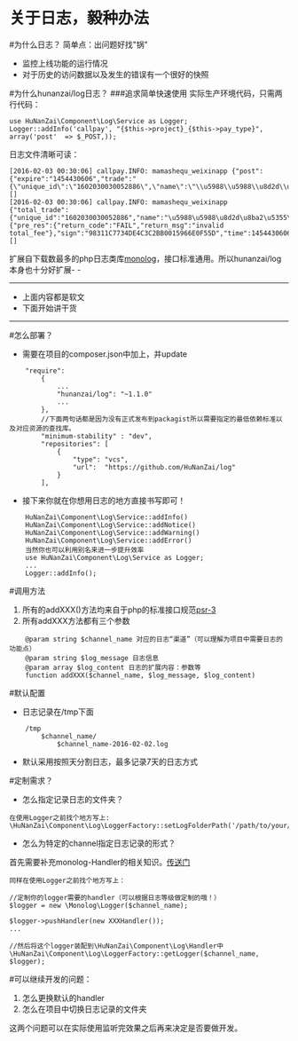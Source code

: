﻿# 关于日志，毅种办法

#为什么日志？
简单点：出问题好找"锅"

 - 监控上线功能的运行情况
 - 对于历史的访问数据以及发生的错误有一个很好的快照

#为什么hunanzai/log日志？
###追求简单快速使用
实际生产环境代码，只需两行代码：

```
use HuNanZai\Component\Log\Service as Logger;
Logger::addInfo('callpay', "{$this->project}_{$this->pay_type}", array('post'  => $_POST,));
```

日志文件清晰可读：

```
[2016-02-03 00:30:06] callpay.INFO: mamashequ_weixinapp {"post":{"expire":"1454430606","trade":"{\"unique_id\":\"1602030030052886\",\"name\":\"\\u5988\\u5988\\u8d2d\\u8ba2\\u5355\\uff0c\\u6b63\\u54c1\\u6bcd\\u5a74\\u9650\\u65f6\\u7279\\u5356(1602030030052886)\",\"fee\":\"0\"}","mdstr":"67bee25b90487277eaaf382f03e1e735"}} []
[2016-02-03 00:30:06] callpay.INFO: mamashequ_weixinapp {"total_trade":{"unique_id":"1602030030052886","name":"\u5988\u5988\u8d2d\u8ba2\u5355\uff0c\u6b63\u54c1\u6bcd\u5a74\u9650\u65f6\u7279\u5356(1602030030052886)","fee":"0"},"extra":null,"result":{"pre_res":{"return_code":"FAIL","return_msg":"invalid total_fee"},"sign":"98311C7734DE4C3C2BB0015966E0F55D","time":1454430606}} []
```

扩展自下载数最多的php日志类库[monolog][1]，接口标准通用。所以hunanzai/log本身也十分好扩展- -

--------

- 上面内容都是软文
- 下面开始讲干货

--------

#怎么部署？
- 需要在项目的composer.json中加上，并update

```
    "require": 
        {
            ...
            "hunanzai/log": "~1.1.0"
            ...
        },
        //下面两句话都是因为没有正式发布到packagist所以需要指定的最低依赖标准以及对应资源的查找库。
        "minimum-stability" : "dev",
        "repositories": [
            {
                "type": "vcs",
                "url":  "https://github.com/HuNanZai/log"
            }
        ],
```

- 接下来你就在你想用日志的地方直接书写即可！

```
    HuNanZai\Component\Log\Service::addInfo()
    HuNanZai\Component\Log\Service::addNotice()
    HuNanZai\Component\Log\Service::addWarning()
    HuNanZai\Component\Log\Service::addError()
    当然你也可以利用别名来进一步提升效率
    use HuNanZai\Component\Log\Service as Logger;
    ...
    Logger::addInfo();
```

#调用方法
1. 所有的addXXX()方法均来自于php的标准接口规范[psr-3][2]
2. 所有addXXX方法都有三个参数
```
    @param string $channel_name 对应的日志“渠道”（可以理解为项目中需要日志的功能点）
    @param string $log_message 日志信息
    @param array $log_content 日志的扩展内容：参数等
    function addXXX($channel_name, $log_message, $log_content)
```

#默认配置
- 日志记录在/tmp下面
```
    /tmp
        $channel_name/
            $channel_name-2016-02-02.log
```
- 默认采用按照天分割日志，最多记录7天的日志方式

#定制需求？
- 怎么指定记录日志的文件夹？
```
在使用Logger之前找个地方写上:
\HuNanZai\Component\Log\LoggerFactory::setLogFolderPath('/path/to/your/log_folder');
```

- 怎么为特定的channel指定日志记录的形式？

首先需要补充monolog-Handler的相关知识。[传送门][2]
```
同样在使用Logger之前找个地方写上：

//定制你的logger需要的handler（可以根据日志等级做定制的哦！）
$logger = new \Monolog\Logger($channel_name);

$logger->pushHandler(new XXXHandler());
...

//然后将这个logger装配到\HuNanZai\Component\Log\Handler中
\HuNanZai\Component\Log\LoggerFactory::getLogger($channel_name, $logger);
```

#可以继续开发的问题：
1. 怎么更换默认的handler
2. 怎么在项目中切换日志记录的文件夹

这两个问题可以在实际使用监听完效果之后再来决定是否要做开发。


[1]: https://github.com/Seldaek/monolog
[2]: http://www.php-fig.org/psr/psr-3/


